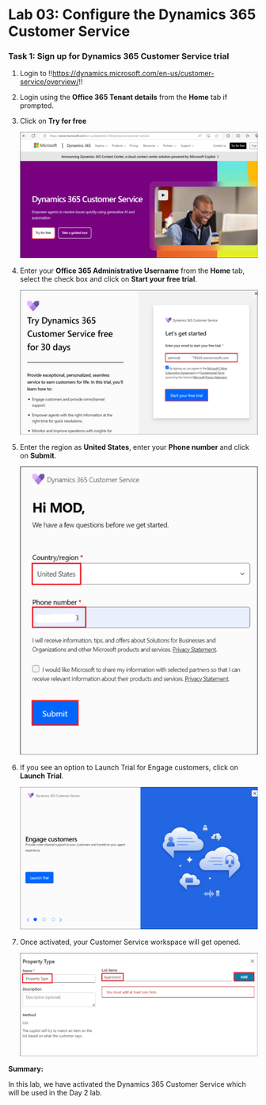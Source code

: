 # Lab 03: Configure the Dynamics 365 Customer Service

### Task 1: Sign up for Dynamics 365 Customer Service trial

1.  Login to
    !!https://dynamics.microsoft.com/en-us/customer-service/overview/!!

2.  Login using the **Office 365 Tenant details** from the **Home** tab
    if prompted.

3.  Click on **Try for free**

    ![](./media/image1.png)

4.  Enter your **Office 365 Administrative Username** from the
    **Home** tab, select the check box and click on **Start your
    free trial**.

    ![](./media/image2.png)

5.  Enter the region as **United States**, enter your **Phone number**
    and click on **Submit**.

    ![](./media/image3.png)

6.  If you see an option to Launch Trial for Engage customers, click on
    **Launch Trial**.

    ![](./media/image4.png)

7. Once activated, your Customer Service workspace will get opened.

   ![](./media/image5.png)

**Summary:**

In this lab, we have activated the Dynamics 365 Customer Service which will be used in the Day 2 lab.
   
